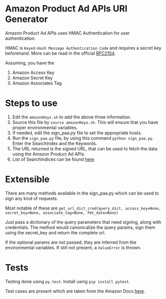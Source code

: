 Amazon Product Ad APIs URI Generator
===================================

Amazon Product Ad APIs uses HMAC Authentication for user authentication.

HMAC is `Keyed-Hash Message Authentication Code` and requires a secret key beforehand.
More can be read in the official [RFC2104](https://tools.ietf.org/html/rfc2104).

Assuming, you have the

1. Amazon Access Key
2. Amazon Secret Key
3. Amazon Associates Tag

Steps to use
============

1. Edit the `amazonKeys.sh` to add the above three information.
2. Source this file by `source amazonKeys.sh`. This will ensure that you have proper environmental variables.
3. If needed, edit the sign_paa.py file to set the appropriate hosts.
4. Run the `sign_paa.py` file, by using this command `python sign_paa.py`. Enter the SearchIndex and the Keywords.
5. The URL returned is the signed URL, that can be used to fetch the data using the Amazon Product Ad APIs.
6. List of SearchIndices can be found [here](http://docs.aws.amazon.com/AWSECommerceService/latest/DG/localevalues.html)

Extensible
==========

There are many methods available in the sign_paa.py which can be used to sign any kind of requests.

Most notable of these are `get_url_dict_cred(query_dict, access_key=None, secret_key=None, associate_tag=None, fmt_date=None)`

Just pass a dictionary of the query parameters that need signing, along with credentials. The method would canonicalize the query params, sign them using the secret_key and return the complete url.

If the optional params are not passed, they are inferred from the environmental variables. If still not present, a `ValueError` is thrown.

Tests
=====

Testing done using `py.test`. Install using `pip install pytest`.

Test cases are present which are taken from the Amazon Docs [here](http://docs.aws.amazon.com/AWSECommerceService/latest/DG/rest-signature.html#rest_detailedexample).
